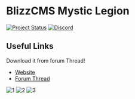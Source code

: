 # BlizzCMS Mystic Legion

[![Project Status](https://img.shields.io/badge/Status-In_Development-yellow.svg?style=flat-square)](#)
[![Discord](https://img.shields.io/discord/217589275766685707.svg)](https://discord.gg/wkkUEVUCrs "Our community hub on Discord")


## Useful Links

Download it from forum Thread!

* [Website](https://lepiigortv.com)
* [Forum Thread](https://opengamescommunity.com/index.php?resources/mystic-legion-theme.618/)


![1](https://user-images.githubusercontent.com/89811188/154868140-7f9dece2-d1bb-49c4-8b07-9f27d37231df.png)
![2](https://user-images.githubusercontent.com/89811188/154868143-1ac36315-3137-4b13-9505-80f163bdd5f2.png)
![3](https://user-images.githubusercontent.com/89811188/154868145-f3e041f8-d958-45fb-a14e-2537c044e3f8.png)